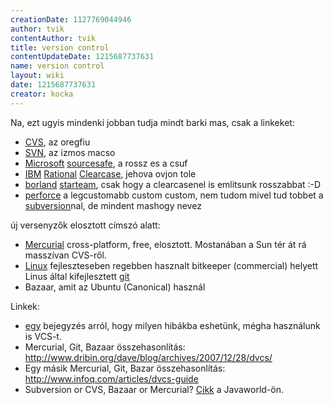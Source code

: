 ```yaml
---
creationDate: 1127769044946 
author: tvik 
contentAuthor: tvik 
title: version control 
contentUpdateDate: 1215687737631 
name: version control 
layout: wiki 
date: 1215687737631 
creator: kocka 
---
```

Na, ezt ugyis mindenki jobban tudja mindt barki mas, csak a linkeket:

*   [CVS](CVS.html), az oregfiu
*   [SVN](svn.html), az izmos macso
*   [Microsoft](Microsoft.html) [sourcesafe](sourcesafe.html), a rossz es a csuf
*   [IBM](IBM.html) [Rational](Rational.html) [Clearcase](ClearCase.html), jehova ovjon tole
*   [borland](borland.html) [starteam](starteam.html), csak hogy a clearcasenel is emlitsunk rosszabbat :-D
*   [perforce](perforce.html) a legcustomabb custom custom, nem tudom mivel tud tobbet a [subversion](subversion.html)nal, de mindent mashogy nevez



új versenyzők elosztott címszó alatt:
*   [Mercurial](Mercurial.html) cross-platform, free, elosztott. Mostanában a Sun tér át rá masszívan CVS-ről. 
*   [Linux](Linux.html) fejleszteseben regebben hasznalt bitkeeper (commercial) helyett Linus által kifejlesztett [git](git.html)
*   Bazaar, amit az Ubuntu (Canonical) használ



Linkek: 
*   [egy](http://stuffthathappens.com/blog/2007/09/28/4-signs-you-are-fighting-your-version-control-tool/)  bejegyzés arról, hogy milyen hibákba eshetünk, mégha használunk is VCS-t.
*   Mercurial, Git, Bazaar összehasonlítás: http://www.dribin.org/dave/blog/archives/2007/12/28/dvcs/
*   Egy másik Mercurial, Git, Bazar összehasonlítás: http://www.infoq.com/articles/dvcs-guide 
*   Subversion or CVS, Bazaar or Mercurial? [Cikk](http://www.javaworld.com/javaworld/jw-09-2007/jw-09-versioncontrol.html) a Javaworld-ön.










